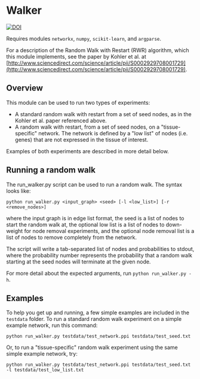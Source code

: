 # Walker

[![DOI](https://zenodo.org/badge/63801061.svg)](https://zenodo.org/badge/latestdoi/63801061)

Requires modules `networkx`, `numpy`, `scikit-learn`, and `argparse`.

For a description of the Random Walk with Restart (RWR) algorithm, which
this module implements, see the paper by Kohler et al. at
[http://www.sciencedirect.com/science/article/pii/S0002929708001729](http://www.sciencedirect.com/science/article/pii/S0002929708001729).

## Overview

This module can be used to run two types of experiments:

- A standard random walk with restart from a set of seed nodes, as in the
  Kohler et al. paper referenced above.
- A random walk with restart, from a set of seed nodes, on a "tissue-specific"
  network. The network is defined by a "low list" of nodes (i.e. genes) that
  are not expressed in the tissue of interest.

Examples of both experiments are described in more detail below.

## Running a random walk

The run\_walker.py script can be used to run a random walk. The syntax looks like:

`python run_walker.py <input_graph> <seed> [-l <low_list>] [-r <remove_nodes>]`

where the input graph is in edge list format, the seed is a list of nodes to
start the random walk at, the optional low list is a list of nodes to down-weight
for node removal experiments, and the optional node removal list is a list of nodes
to remove completely from the network.

The script will write a tab-separated list of nodes and probabilities to stdout,
where the probability number represents the probability that a random walk
starting at the seed nodes will terminate at the given node.

For more detail about the expected arguments, run `python run_walker.py -h`.

## Examples

To help you get up and running, a few simple examples are included in the `testdata`
folder. To run a standard random walk experiment on a simple example network, run
this command:

`python run_walker.py testdata/test_network.ppi testdata/test_seed.txt`

Or, to run a "tissue-specific" random walk experiment using the same
simple example network, try:

`python run_walker.py testdata/test_network.ppi testdata/test_seed.txt -l testdata/test_low_list.txt`

